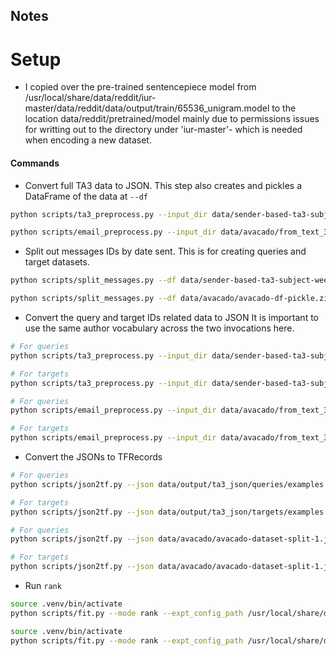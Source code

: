 ## Notes

# Setup
- I copied over the pre-trained sentencepiece model from /usr/local/share/data/reddit/iur-master/data/reddit/data/output/train/65536_unigram.model to the location data/reddit/pretrained/model mainly due to permissions issues for writting out to the directory under 'iur-master'- which is needed when encoding a new dataset.

#### Commands
- Convert full TA3 data to JSON. This step also creates and pickles a DataFrame of the data at `--df` 
```sh
python scripts/ta3_preprocess.py --input_dir data/sender-based-ta3-subject-weeks1-13 --df data/sender-based-ta3-subject-weeks1-13-df-pickle.zip --num_headers 3 --ids data/output/sender_history.ids --config data/sender-based-ta3-subject-weeks1-13/config.json --output_dir data/output/ta3_json --model_dir data/reddit/pretrained/model
```
```sh
python scripts/email_preprocess.py --input_dir data/avacado/from_text_3 --df data/avacado/avacado-df-pickle.zip --num_headers 3 --ids data/avacado/sender_history.ids --config data/avacado/from_text_3/config.json --output_dir data/avacado --json_filename avacado-dataset.jsonl --model_dir data/reddit/pretrained/model
```

- Split out messages IDs by date sent. This is for creating queries and target datasets.
```sh
python scripts/split_messages.py --df data/sender-based-ta3-subject-weeks1-13-df-pickle.zip --min_episode_length 16 --output_prefix data/output/sender_history_split
```
```sh
python scripts/split_messages.py --df data/avacado/avacado-df-pickle.zip --min_episode_length 16 --output_prefix data/avacado/sender_history_split
```

- Convert the query and target IDs related data to JSON
  It is important to use the same author vocabulary across the two invocations here.
```sh
# For queries
python scripts/ta3_preprocess.py --input_dir data/sender-based-ta3-subject-weeks1-13 --num_headers 3 --df data/sender-based-ta3-subject-weeks1-13-df-pickle.zip --ids data/output/sender_history_split_0.ids --config data/sender-based-ta3-subject-weeks1-13/config.json --output_dir data/output/ta3_json/query-target --model_dir data/reddit/pretrained/model --json_filename queries.json

# For targets
python scripts/ta3_preprocess.py --input_dir data/sender-based-ta3-subject-weeks1-13 --num_headers 3 --df data/sender-based-ta3-subject-weeks1-13-df-pickle.zip --ids data/output/sender_history_split_1.ids --config data/sender-based-ta3-subject-weeks1-13/config.json --output_dir data/output/ta3_json/query-target --model_dir data/reddit/pretrained/model --json_filename targets.json
```
```sh
# For queries
python scripts/email_preprocess.py --input_dir data/avacado/from_text_3 --df data/avacado/avacado-df-pickle.zip --num_headers 3 --ids data/avacado/sender_history_split_0.ids --config data/avacado/from_text_3/config.json --output_dir data/avacado --json_filename avacado-dataset-split-0.jsonl --model_dir data/reddit/pretrained/model

# For targets
python scripts/email_preprocess.py --input_dir data/avacado/from_text_3 --df data/avacado/avacado-df-pickle.zip --num_headers 3 --ids data/avacado/sender_history_split_1.ids --config data/avacado/from_text_3/config.json --output_dir data/avacado --json_filename avacado-dataset-split-1.jsonl --model_dir data/reddit/pretrained/model
```

- Convert the JSONs to TFRecords
```sh
# For queries
python scripts/json2tf.py --json data/output/ta3_json/queries/examples.json --tf data/output/ta3_tf/queries --config data/sender-based-ta3-subject-weeks1-13/config.json  --shard_size 5000 --max_length 32

# For targets
python scripts/json2tf.py --json data/output/ta3_json/targets/examples.json --tf data/output/ta3_tf/targets --config data/sender-based-ta3-subject-weeks1-13/config.json  --shard_size 5000 --max_length 32
```
```sh
# For queries
python scripts/json2tf.py --json data/avacado/avacado-dataset-split-1.jsonl --tf data/avacado/split-0 --config data/avacado/from_text_3/config.json --shard_size 5000 --max_length 32

# For targets
python scripts/json2tf.py --json data/avacado/avacado-dataset-split-1.jsonl --tf data/avacado/split-1 --config data/avacado/from_text_3/config.json --shard_size 5000 --max_length 32
```

- Run `rank`
```sh
source .venv/bin/activate
python scripts/fit.py --mode rank --expt_config_path /usr/local/share/data/reddit/iur-master/data/reddit/config.json --expt_dir /usr/local/share/data/reddit/iur-master/experiment --train_tfrecord_path "data/output/ta3_tf/queries.*.tf" --valid_tfrecord_path "data/output/ta3_tf/targets.*.tf" --results_filename data/results.txt
```
```sh
source .venv/bin/activate
python scripts/fit.py --mode rank --expt_config_path /usr/local/share/data/reddit/iur-master/data/reddit/config.json --expt_dir /usr/local/share/data/reddit/iur-master/experiment --train_tfrecord_path "data/avacado/split-0.*.tf" --valid_tfrecord_path "data/avacado/split-1.*.tf" --results_filename data/avacado/results.txt
```